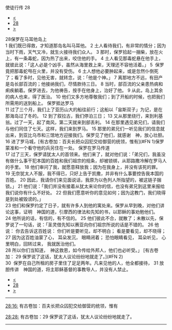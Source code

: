 ﻿





 使徒行传 28




* [<](bible/ACT27.md)
* [28](bible/ACT.md)
* [>](bible/ROM01.md)



 
28保罗在马耳他岛上  
1 我们既已得救，才知道那岛名叫马耳他。 
2 土人看待我们，有非常的情分；因为当时下雨，天气又冷，就生火接待我们众人。 
3 那时，保罗拾起一捆柴，放在火上，有一条毒蛇，因为热了出来，咬住他的手。 
4 土人看见那毒蛇悬在他手上，就彼此说：「这人必是个凶手，虽然从海里救上来，天理还不容他活着。」 
5  保罗竟把那毒蛇甩在火里，并没有受伤。 
6 土人想他必要肿起来，或是忽然仆倒死了；看了多时，见他无害，就转念，说：「他是个神。」 
7 离那地方不远，有田产是岛长部百流的；他接纳我们，尽情款待三日。 
8 当时，部百流的父亲患热病和痢疾躺着。保罗进去，为他祷告，按手在他身上，治好了他。 
9 从此，岛上其余的病人也来，得了医治。 
10 他们又多方地尊敬我们；到了开船的时候，也把我们所需用的送到船上。 保罗抵达罗马  
11 过了三个月，我们上了亚历山大的船往前行；这船以「宙斯双子」为记，是在那海岛过了冬的。 
12 到了叙拉古，我们停泊三日； 
13 又从那里绕行，来到利基翁。过了一天，起了南风，第二天就来到部丢利。 
14 在那里遇见弟兄们，请我们与他们同住了七天。这样，我们来到罗马。 
15 那里的弟兄们一听见我们的信息就出来，到亚比乌市和三馆地方迎接我们。保罗见了他们，就感谢　神，放心壮胆。  
16 进了罗马城，[有古卷加：百夫长把众囚犯交给御营的统领，惟有](#FN
1)保罗蒙准和一个看守他的兵另住在一处。 保罗在罗马传道  
17 过了三天，保罗请犹太人的首领来。他们来了，就对他们说：「弟兄们，我虽没有做什么事干犯本国的百姓和我们祖宗的规条，却被锁绑，从耶路撒冷解在罗马人的手里。 
18 他们审问了我，就愿意释放我；因为在我身上，并没有该死的罪。 
19 无奈犹太人不服，我不得已，只好上告于凯撒，并非有什么事要控告我本国的百姓。 
20 因此，我请你们来见面说话，我原为以色列人所指望的，被这链子捆锁。」 
21 他们说：「我们并没有接着从犹太来论你的信，也没有弟兄到这里来报给我们说你有什么不好处。 
22 但我们愿意听你的意见如何；因为这教门，我们晓得是到处被毁谤的。」  
23 他们和保罗约定了日子，就有许多人到他的寓处来。保罗从早到晚，对他们讲论这事，证明　神国的道，引摩西的律法和先知的书，以耶稣的事劝勉他们。 
24 他所说的话，有信的，有不信的。 
25 他们彼此不合，就散了；未散以先，保罗说了一句话，说：「圣灵借先知以赛亚向你们祖宗所说的话是不错的。 
26 他说： 你去告诉这百姓说： 你们听是要听见，却不明白； 看是要看见，却不晓得；  
27 因为这百姓油蒙了心， 耳朵发沉， 眼睛闭着； 恐怕眼睛看见， 耳朵听见， 心里明白，回转过来， 我就医治他们。  
28 所以你们当知道，　神这救恩，如今传给外邦人，他们也必听受。」 [有古卷加：
29 保罗说了这话，犹太人议论纷纷地就走了。](#FN
2)  
30  保罗在自己所租的房子里住了足足两年。凡来见他的人，他全都接待， 
31 放胆传讲　神国的道，将主耶稣基督的事教导人，并没有人禁止。 
* [<](bible/ACT27.md)
* [28](bible/ACT.md)
* [>](bible/ROM01.md)





---


[28:16:](#V16)
有古卷加：百夫长把众囚犯交给御营的统领，惟有


[28:28:](#V28)
有古卷加：29 保罗说了这话，犹太人议论纷纷地就走了。




---









